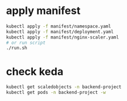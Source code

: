 # apply manifest
```bash
kubectl apply -f manifest/namespace.yaml
kubectl apply -f manifest/deployment.yaml
kubectl apply -f manifest/nginx-scaler.yaml
# or run script
./run.sh
```

# check keda
```bash
kubectl get scaledobjects -n backend-project
kubectl get pods -n backend-project -w
```


